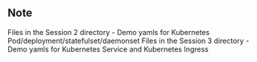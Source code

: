 ## Note
Files in the Session 2 directory - Demo yamls for Kubernetes Pod/deployment/statefulset/daemonset
Files in the Session 3 directory - Demo yamls for Kubernetes Service and Kubernetes Ingress
